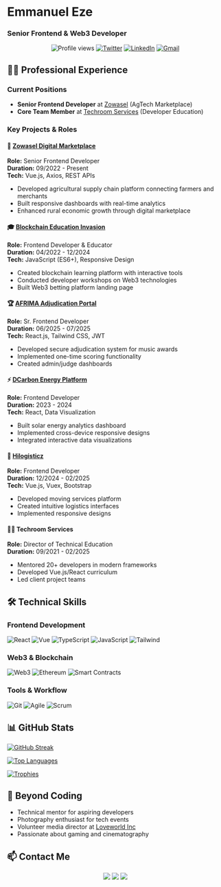 # Emmanuel Eze  
### Senior Frontend & Web3 Developer  

<p align="center">
  <img src="https://komarev.com/ghpvc/?username=KingJrn&color=green" alt="Profile views">
  <a href="https://twitter.com/king_Jrn"><img src="https://img.shields.io/badge/Twitter-1DA1F2?style=flat&logo=twitter&logoColor=white" alt="Twitter"></a>
  <a href="https://www.linkedin.com/in/emmanuel-eze-623514b8"><img src="https://img.shields.io/badge/LinkedIn-0077B5?style=flat&logo=linkedin&logoColor=white" alt="LinkedIn"></a>
  <a href="mailto:emmajr503@gmail.com"><img src="https://img.shields.io/badge/Gmail-D14836?style=flat&logo=gmail&logoColor=white" alt="Gmail"></a>
</p>

## 👨‍💻 Professional Experience

### Current Positions
- **Senior Frontend Developer** at [Zowasel](https://www.zowasel.com/) (AgTech Marketplace)
- **Core Team Member** at [Techroom Services](https://techroomservices.com/) (Developer Education)

### Key Projects & Roles

#### 🌱 [Zowasel Digital Marketplace](https://zowasel.com/)
**Role:** Senior Frontend Developer  
**Duration:** 09/2022 - Present  
**Tech:** Vue.js, Axios, REST APIs  
- Developed agricultural supply chain platform connecting farmers and merchants
- Built responsive dashboards with real-time analytics
- Enhanced rural economic growth through digital marketplace

#### 🎓 [Blockchain Education Invasion](https://beiedu.co/)
**Role:** Frontend Developer & Educator  
**Duration:** 04/2022 - 12/2024  
**Tech:** JavaScript (ES6+), Responsive Design  
- Created blockchain learning platform with interactive tools
- Conducted developer workshops on Web3 technologies
- Built Web3 betting platform landing page

#### 🏆 [AFRIMA Adjudication Portal](https://afrima-kingjrns-projects.vercel.app/)
**Role:** Sr. Frontend Developer  
**Duration:** 06/2025 - 07/2025  
**Tech:** React.js, Tailwind CSS, JWT  
- Developed secure adjudication system for music awards
- Implemented one-time scoring functionality
- Created admin/judge dashboards

#### ⚡ [DCarbon Energy Platform](https://dcarbon.solutions/)
**Role:** Frontend Developer  
**Duration:** 2023 - 2024  
**Tech:** React, Data Visualization  
- Built solar energy analytics dashboard
- Implemented cross-device responsive designs
- Integrated interactive data visualizations

#### 🚛 [Hilogisticz](https://hilogisticz.com/)
**Role:** Frontend Developer  
**Duration:** 12/2024 - 02/2025  
**Tech:** Vue.js, Vuex, Bootstrap  
- Developed moving services platform
- Created intuitive logistics interfaces
- Implemented responsive designs

#### 👨‍🏫 Techroom Services
**Role:** Director of Technical Education  
**Duration:** 09/2021 - 02/2025  
- Mentored 20+ developers in modern frameworks
- Developed Vue.js/React curriculum
- Led client project teams

## 🛠 Technical Skills

### Frontend Development
<p>
  <img src="https://img.shields.io/badge/React-20232A?style=for-the-badge&logo=react&logoColor=61DAFB" alt="React">
  <img src="https://img.shields.io/badge/Vue.js-35495E?style=for-the-badge&logo=vue.js&logoColor=4FC08D" alt="Vue">
  <img src="https://img.shields.io/badge/TypeScript-007ACC?style=for-the-badge&logo=typescript&logoColor=white" alt="TypeScript">
  <img src="https://img.shields.io/badge/JavaScript-F7DF1E?style=for-the-badge&logo=javascript&logoColor=black" alt="JavaScript">
  <img src="https://img.shields.io/badge/Tailwind_CSS-38B2AC?style=for-the-badge&logo=tailwind-css&logoColor=white" alt="Tailwind">
</p>

### Web3 & Blockchain
<p>
  <img src="https://img.shields.io/badge/Web3.js-F16822?style=for-the-badge&logo=web3.js&logoColor=white" alt="Web3">
  <img src="https://img.shields.io/badge/Ethereum-3C3C3D?style=for-the-badge&logo=ethereum&logoColor=white" alt="Ethereum">
  <img src="https://img.shields.io/badge/Smart_Contracts-000000?style=for-the-badge" alt="Smart Contracts">
</p>

### Tools & Workflow
<p>
  <img src="https://img.shields.io/badge/Git-F05032?style=for-the-badge&logo=git&logoColor=white" alt="Git">
  <img src="https://img.shields.io/badge/Agile-009688?style=for-the-badge" alt="Agile">
  <img src="https://img.shields.io/badge/Scrum-6DB33F?style=for-the-badge" alt="Scrum">
</p>

## 📊 GitHub Stats

[![GitHub Streak](https://github-readme-streak-stats.herokuapp.com/?user=KingJrn&theme=dark)](https://git.io/streak-stats)

[![Top Languages](https://github-readme-stats.vercel.app/api/top-langs/?username=KingJrn&layout=compact&theme=vision-friendly-dark)](https://github.com/KingJrn)

[![Trophies](https://github-profile-trophy.vercel.app/?username=KingJrn&theme=onedark&row=2&column=3)](https://github.com/ryo-ma/github-profile-trophy)

## 🌟 Beyond Coding

- Technical mentor for aspiring developers
- Photography enthusiast for tech events
- Volunteer media director at [Loveworld Inc](https://christembassy.org/)
- Passionate about gaming and cinematography

## 📫 Contact Me

<p align="center">
  <a href="https://www.linkedin.com/in/emmanuel-eze-623514b8"><img src="https://img.shields.io/badge/LinkedIn-0077B5?style=for-the-badge&logo=linkedin&logoColor=white"></a>
  <a href="https://twitter.com/king_Jrn"><img src="https://img.shields.io/badge/Twitter-1DA1F2?style=for-the-badge&logo=twitter&logoColor=white"></a>
  <a href="mailto:emmajr503@gmail.com"><img src="https://img.shields.io/badge/Gmail-D14836?style=for-the-badge&logo=gmail&logoColor=white"></a>
</p>
